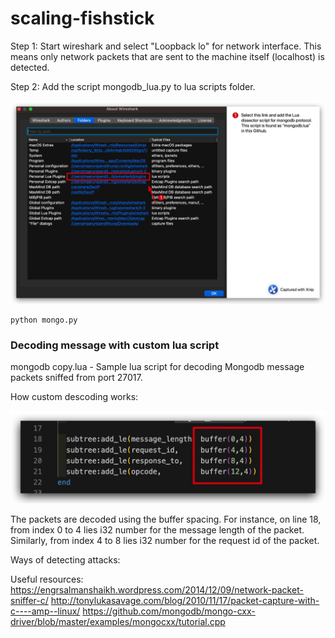 # scaling-fishstick

Step 1: 
Start wireshark and select "Loopback lo" for network interface. This means only network packets that are sent to the machine itself (localhost) is detected.

Step 2:
Add the script mongodb_lua.py to lua scripts folder.

![alt text](https://github.com/cyberbeam524/scaling-fishstick/blob/main/images/Xnip2023-08-22_20-40-02.jpg)


```
python mongo.py
```

### Decoding message with custom lua script

mongodb copy.lua - Sample lua script for decoding Mongodb message packets sniffed from port 27017.

How custom descoding works: 

![alt text](https://github.com/cyberbeam524/scaling-fishstick/blob/main/images/Xnip2023-08-22_21-05-09.jpg)

The packets are decoded using the buffer spacing. For instance, on line 18, from index 0 to 4 lies i32 number for the message length of the packet. Similarly, from index 4 to 8 lies i32 number for the request id of the packet.



Ways of detecting attacks:



Useful resources:
https://engrsalmanshaikh.wordpress.com/2014/12/09/network-packet-sniffer-c/
http://tonylukasavage.com/blog/2010/11/17/packet-capture-with-c----amp--linux/
https://github.com/mongodb/mongo-cxx-driver/blob/master/examples/mongocxx/tutorial.cpp